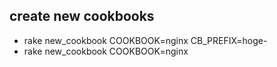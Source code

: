 
## create new cookbooks
 * rake new_cookbook COOKBOOK=nginx CB_PREFIX=hoge-
 * rake new_cookbook COOKBOOK=nginx

